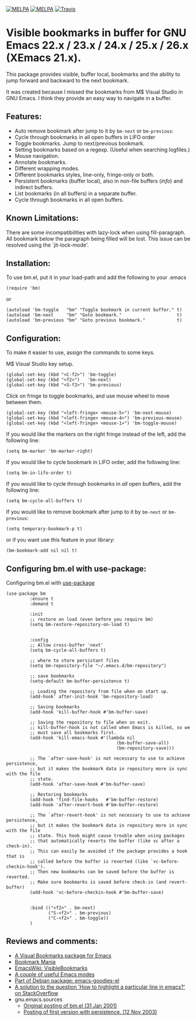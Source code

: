 [![MELPA](http://melpa.org/packages/bm-badge.svg)](http://melpa.org/#/bm)
[![MELPA](http://stable.melpa.org/packages/bm-badge.svg)](http://melpa.org/#/bm)
[![Travis](https://travis-ci.org/joodland/bm.svg?branch=master)](https://travis-ci.org/joodland/bm)

Visible bookmarks in buffer for GNU Emacs 22.x / 23.x / 24.x / 25.x / 26.x (XEmacs 21.x).
=====================

This package provides visible, buffer local, bookmarks and the ability
to jump forward and backward to the next bookmark.

It was created because I missed the bookmarks from M$ Visual Studio in
GNU Emacs. I think they provide an easy way to navigate in a buffer.


Features:
---------
* Auto remove bookmark after jump to it by `bm-next` or `bm-previous`:
* Cycle through bookmarks in all open buffers in LIFO order
* Toggle bookmarks. Jump to next/previous bookmark.
* Setting bookmarks based on a regexp. (Useful when searching logfiles.)
* Mouse navigation.
* Annotate bookmarks.
* Different wrapping modes.
* Different bookmarks styles, line-only, fringe-only or both.
* Persistent bookmarks (buffer local), also in non-file buffers (*info*) and indirect buffers.
* List bookmarks (in all buffers) in a separate buffer.
* Cycle through bookmarks in all open buffers.


Known Limitations:
------------------

There are some incompatibilities with lazy-lock when using
fill-paragraph. All bookmark below the paragraph being filled will be
lost. This issue can be resolved using the `jit-lock-mode'.


Installation:
-------------

To use bm.el, put it in your load-path and add the following to your .emacs

    (require 'bm)

or

    (autoload 'bm-toggle   "bm" "Toggle bookmark in current buffer." t)
    (autoload 'bm-next     "bm" "Goto bookmark."                     t)
    (autoload 'bm-previous "bm" "Goto previous bookmark."            t)


Configuration:
--------------

To make it easier to use, assign the commands to some keys.

M$ Visual Studio key setup.

    (global-set-key (kbd "<C-f2>") 'bm-toggle)
    (global-set-key (kbd "<f2>")   'bm-next)
    (global-set-key (kbd "<S-f2>") 'bm-previous)

Click on fringe to toggle bookmarks, and use mouse wheel to move between them.

    (global-set-key (kbd "<left-fringe> <mouse-5>") 'bm-next-mouse)
    (global-set-key (kbd "<left-fringe> <mouse-4>") 'bm-previous-mouse)
    (global-set-key (kbd "<left-fringe> <mouse-1>") 'bm-toggle-mouse)

If you would like the markers on the right fringe instead of the left, add the following line:

    (setq bm-marker 'bm-marker-right)

If you would like to cycle bookmark in LIFO order, add the following line:

    (setq bm-in-lifo-order t)

If you would like to cycle through bookmarks in *all* open buffers, add the following line:

    (setq bm-cycle-all-buffers t)

If you would like to remove bookmark after jump to it by `bm-next` or `bm-previous`:

    (setq temporary-bookmark-p t)

or if you want use this feature in your library:

    (bm-bookmark-add nil nil t)


Configuring bm.el with use-package:
---------------------------------
Configuring bm.el with [use-package](https://github.com/jwiegley/use-package)

    (use-package bm
             :ensure t
             :demand t

             :init
             ;; restore on load (even before you require bm)
             (setq bm-restore-repository-on-load t)


             :config
             ;; Allow cross-buffer 'next'
             (setq bm-cycle-all-buffers t)

             ;; where to store persistant files
             (setq bm-repository-file "~/.emacs.d/bm-repository")

             ;; save bookmarks
             (setq-default bm-buffer-persistence t)

             ;; Loading the repository from file when on start up.
             (add-hook' after-init-hook 'bm-repository-load)

             ;; Saving bookmarks
             (add-hook 'kill-buffer-hook #'bm-buffer-save)

             ;; Saving the repository to file when on exit.
             ;; kill-buffer-hook is not called when Emacs is killed, so we
             ;; must save all bookmarks first.
             (add-hook 'kill-emacs-hook #'(lambda nil
                                              (bm-buffer-save-all)
                                              (bm-repository-save)))

             ;; The `after-save-hook' is not necessary to use to achieve persistence,
             ;; but it makes the bookmark data in repository more in sync with the file
             ;; state.
             (add-hook 'after-save-hook #'bm-buffer-save)

             ;; Restoring bookmarks
             (add-hook 'find-file-hooks   #'bm-buffer-restore)
             (add-hook 'after-revert-hook #'bm-buffer-restore)

             ;; The `after-revert-hook' is not necessary to use to achieve persistence,
             ;; but it makes the bookmark data in repository more in sync with the file
             ;; state. This hook might cause trouble when using packages
             ;; that automatically reverts the buffer (like vc after a check-in).
             ;; This can easily be avoided if the package provides a hook that is
             ;; called before the buffer is reverted (like `vc-before-checkin-hook').
             ;; Then new bookmarks can be saved before the buffer is reverted.
             ;; Make sure bookmarks is saved before check-in (and revert-buffer)
             (add-hook 'vc-before-checkin-hook #'bm-buffer-save)


             :bind (("<f2>" . bm-next)
                    ("S-<f2>" . bm-previous)
                    ("C-<f2>" . bm-toggle))
             )



Reviews and comments:
--------------------

* [A Visual Bookmarks package for Emacs](http://emacsworld.blogspot.com/2008/09/visual-bookmarks-package-for-emacs.html)
* [Bookmark Mania](http://www.emacsblog.org/2007/03/22/bookmark-mania/)
* [EmacsWiki: VisibleBookmarks](http://www.emacswiki.org/cgi-bin/wiki/VisibleBookmarks)
* [A couple of useful Emacs modes](http://codeblog.bsdninjas.co.uk/index.php?/archives/136-A-couple-of-useful-Emacs-modes.html)
* [Part of Debian package: emacs-goodies-el](http://packages.debian.org/unstable/editors/emacs-goodies-el)
* [A solution to the question 'How to highlight a particular line in emacs?' on StackOverflow](http://stackoverflow.com/questions/14454219/how-to-highlight-a-particular-line-in-emacs)
* gnu.emacs.sources
    * [Original posting of bm.el (31 Jan 2001)](http://groups.google.com/group/gnu.emacs.sources/browse_thread/thread/2ccc0ece443a81b6/d4b97c612190d0d6?fwc=1)
    * [Posting of first version with persistence. (12 Nov 2003)](http://groups.google.com/group/gnu.emacs.sources/browse_thread/thread/8f0ec0f1eff89764/cd24c441f9bc6bef?lnk=gst#cd24c441f9bc6bef)
